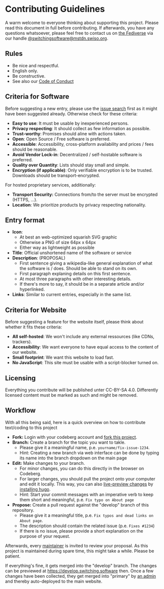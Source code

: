 # Contributing Guidelines

A warm welcome to everyone thinking about supporting this project. Please read this document in full before contributing. If afterwards, you have any questions whatsoever, please feel free to contact us on [the Fediverse][fediverse] via our handle [@switchingsoftware@mstdn.swiso.org][swiso-masto].

## Rules

- Be nice and respectful.
- English only.
- Be constructive.
- See also our [Code of Conduct](https://codeberg.org/swiso-en/website/src/branch/primary/CODE_OF_CONDUCT.md)

## Criteria for Software

Before suggesting a new entry, please use the [issue search][issues] first as it might have been suggested already. Otherwise check for these criteria:

- **Easy to use**: It must be usable by inexperienced persons.
- **Privacy respecting**: It should collect as few information as possible.
- **Trust-worthy**: Promises should aline with actions taken.
- **Open**:  Open Source / Free software is preferred.
- **Accessible**: Accessibility, cross-platform availability and prices / fees should be reasonable.
- **Avoid Vendor Lock-in**: Decentralized / self-hostable software is preferred.
- **Quality over Quantity**: Lists should stay small and simple.
- **Encryption (if applicable)**: Only verifiable encryption is to be trusted. Downloads should be transport-encrypted.

For hosted proprietary services, additionally:
- **Transport Security:** Connections from/to the server must be encrypted (HTTPS, ...).
- **Location**: We prioritize products by privacy respecting nationality.

## Entry format
- **Icon**:
    - At best an web-optimized squarish SVG graphic
    - Otherwise a PNG of size 64px x 64px
    - Either way as lightweight as possible
- **Title**: Official unshortened name of the software or service
- **Description**: (PROPOSAL)
    - First sentence giving a wikipedia-like general explanation of what the software is / does. Should be able to stand on its own.
    - First paragraph explaning details on this first sentence.
    - At most three paragraphs with other interesting details.
    - If there's more to say, it should be in a separate article and/or hyperlinked.
- **Links**: Similar to current entries, especially in the same list.

## Criteria for Website

Before suggesting a feature for the website itself, please think about whether it fits these criteria:

- **All self-hosted**: We won't include any external ressources (like CDNs, trackers).
- **Accessibility**: We want everyone to have equal access to the content of our website.
- **Small footprint**: We want this website to load fast.
- **No JavaScript**: This site must be usable with a script-blocker turned on.

## Licensing

Everything you contribute will be published unter CC-BY-SA 4.0. Differently licensed content must be marked as such and might be removed.

## Workflow

With all this being said, here is a quick overview on how to contribute text/coding to this project

- **Fork:** Login with your codeberg account and [fork this project][fork].
- **Branch:** Create a branch for the topic you want to takle.
  - Please give it a meaningful name, p.e. `yourname/fix-issue-1234`.
  - Hint: Creating a new branch via web interface can be done by typing its name into the branch dropdown on the main page
- **Edit:** Make changes to your branch.
  - For minor changes, you can do this directly in the browser on Codeberg.
  - For larger changes, you should pull the project onto your computer and edit it locally. This way, you can also [live-preview changes][hugo-live] by [installing hugo][hugo-install].
  - Hint: Start your commit messages with an imperative verb to keep them short and meaningful, p.e. `Fix typo on About page`
- **Propose:** Create a pull request against the "develop" branch of this repository.
  - Please give it a meaningful title, p.e. `Fix typos and dead links on About page`.
  - The description should contain the related issue (p.e. `Fixes #1234`)
  - If there is no issue, please provide a short explanation on the purpose of your request.

Afterwards, every [maintainer][swiso-maintainer] is invited to review your proposal. As this project is maintained during spare time, this might take a while. Please be patient.

If everything's fine, it gets merged into the "develop" branch. The changes can be previewed at https://develop.switching.software then. Once a few changes have been collected, they get merged into "primary" by [an admin][swiso-admin] and thereby auto-deployed to the main website.

[fediverse]: https://switching.software/articles/federated-sites/
[fork]: https://codeberg.org/repo/fork/1574
[hugo-install]: https://gohugo.io/getting-started/installing/
[hugo-live]: https://gohugo.io/getting-started/usage/#livereload
[issues]: https://codeberg.org/swiso-en/website/issues
[swiso-maintainer]: https://codeberg.org/org/swiso-en/teams/maintainers
[swiso-masto]: https://mstdn.swiso.org/@switchingsoftware
[swiso-admin]: https://codeberg.org/org/swiso-en/teams/owners